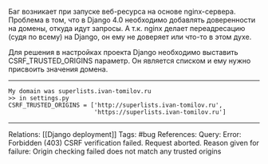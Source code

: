 Баг возникает при запуске веб-ресурса на основе nginx-сервера. Проблема в том, что в Django 4.0 необходимо добавлять доверенности на домены, откуда идут запросы. А т.к. nginx делает переадресацию (судя по всему) на Django, он ему не доверяет или что-то в этом духе. 

Для решения в настройках проекта Django необходимо выставить CSRF_TRUSTED_ORIGINS параметр. Он является списком и ему нужно присвоить значения домена. 

___
```
My domain was superlists.ivan-tomilov.ru
>> in settings.py
CSRF_TRUSTED_ORIGINS = ['http://superlists.ivan-tomilov.ru',
						'https://superlists.ivan-tomilov.ru']
```
___
Relations: [[Django deployment]] 
Tags: #bug
References: 
Query: 
Error: Forbidden (403) CSRF verification failed. Request aborted. Reason given for failure: Origin checking failed does not match any trusted origins
